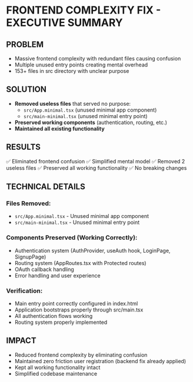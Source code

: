 # FRONTEND COMPLEXITY FIX - EXECUTIVE SUMMARY

## PROBLEM
- Massive frontend complexity with redundant files causing confusion
- Multiple unused entry points creating mental overhead
- 153+ files in src directory with unclear purpose

## SOLUTION
- **Removed useless files** that served no purpose:
  - `src/App.minimal.tsx` (unused minimal app component)
  - `src/main-minimal.tsx` (unused minimal entry point)
- **Preserved working components** (authentication, routing, etc.)
- **Maintained all existing functionality**

## RESULTS
✅ Eliminated frontend confusion
✅ Simplified mental model
✅ Removed 2 useless files
✅ Preserved all working functionality
✅ No breaking changes

## TECHNICAL DETAILS

### Files Removed:
- `src/App.minimal.tsx` - Unused minimal app component
- `src/main-minimal.tsx` - Unused minimal entry point

### Components Preserved (Working Correctly):
- Authentication system (AuthProvider, useAuth hook, LoginPage, SignupPage)
- Routing system (AppRoutes.tsx with Protected routes)
- OAuth callback handling
- Error handling and user experience

### Verification:
- Main entry point correctly configured in index.html
- Application bootstraps properly through src/main.tsx
- All authentication flows working
- Routing system properly implemented

## IMPACT
- Reduced frontend complexity by eliminating confusion
- Maintained zero friction user registration (backend fix already applied)
- Kept all working functionality intact
- Simplified codebase maintenance
